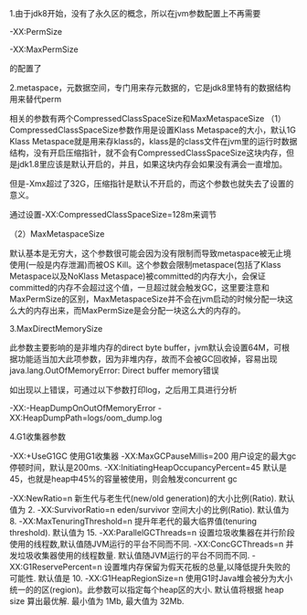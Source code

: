 1.由于jdk8开始，没有了永久区的概念，所以在jvm参数配置上不再需要

-XX:PermSize

-XX:MaxPermSize

的配置了

2.metaspace，元数据空间，专门用来存元数据的，它是jdk8里特有的数据结构用来替代perm

相关的参数有两个CompressedClassSpaceSize和MaxMetaspaceSize
（1）CompressedClassSpaceSize参数作用是设置Klass Metaspace的大小，默认1G
Klass Metaspace就是用来存klass的，klass是的class文件在jvm里的运行时数据结构，没有开启压缩指针，就不会有CompressedClassSpaceSize这块内存，但是jdk1.8里应该是默认开启的，并且，如果这块内存会如果没有满会一直增加。

但是-Xmx超过了32G，压缩指针是默认不开启的，而这个参数也就失去了设置的意义。

通过设置-XX:CompressedClassSpaceSize=128m来调节

 （2）MaxMetaspaceSize

默认基本是无穷大，这个参数很可能会因为没有限制而导致metaspace被无止境使用(一般是内存泄漏)而被OS Kill。这个参数会限制metaspace(包括了Klass Metaspace以及NoKlass Metaspace)被committed的内存大小，会保证committed的内存不会超过这个值，一旦超过就会触发GC，这里要注意和MaxPermSize的区别，MaxMetaspaceSize并不会在jvm启动的时候分配一块这么大的内存出来，而MaxPermSize是会分配一块这么大的内存的。

3.MaxDirectMemorySize

此参数主要影响的是非堆内存的direct byte buffer，jvm默认会设置64M，可根据功能适当加大此项参数，因为非堆内存，故而不会被GC回收掉，容易出现java.lang.OutOfMemoryError: Direct buffer memory错误

如出现以上错误，可通过以下参数打印log，之后用工具进行分析

-XX:-HeapDumpOnOutOfMemoryError
-XX:HeapDumpPath=logs/oom_dump.log

4.G1收集器参数

-XX:+UseG1GC
使用G1收集器
-XX:MaxGCPauseMillis=200 
用户设定的最大gc 停顿时间，默认是200ms. 
-XX:InitiatingHeapOccupancyPercent=45 
默认是45，也就是heap中45%的容量被使用，则会触发concurrent gc

-XX:NewRatio=n
新生代与老生代(new/old generation)的大小比例(Ratio). 默认值为 2.
-XX:SurvivorRatio=n    eden/survivor
空间大小的比例(Ratio). 默认值为 8.
-XX:MaxTenuringThreshold=n
提升年老代的最大临界值(tenuring threshold). 默认值为 15.
-XX:ParallelGCThreads=n
设置垃圾收集器在并行阶段使用的线程数,默认值随JVM运行的平台不同而不同.
-XX:ConcGCThreads=n
并发垃圾收集器使用的线程数量. 默认值随JVM运行的平台不同而不同.
-XX:G1ReservePercent=n
设置堆内存保留为假天花板的总量,以降低提升失败的可能性. 默认值是 10.
-XX:G1HeapRegionSize=n
使用G1时Java堆会被分为大小统一的的区(region)。此参数可以指定每个heap区的大小. 默认值将根据 heap size 算出最优解. 最小值为 1Mb, 最大值为 32Mb.
